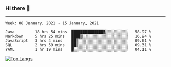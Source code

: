 ### Hi there 👋
---
<!--START_SECTION:waka-->
```text
Week: 08 January, 2021 - 15 January, 2021

Java         18 hrs 54 mins  ██████████████▓░░░░░░░░░░   58.97 % 
Markdown     5 hrs 25 mins   ████▒░░░░░░░░░░░░░░░░░░░░   16.94 % 
JavaScript   3 hrs 4 mins    ██▒░░░░░░░░░░░░░░░░░░░░░░   09.61 % 
SQL          2 hrs 59 mins   ██▒░░░░░░░░░░░░░░░░░░░░░░   09.31 % 
YAML         1 hr 19 mins    █░░░░░░░░░░░░░░░░░░░░░░░░   04.11 % 
```
<!--END_SECTION:waka-->

[![Top Langs](https://github-readme-stats.vercel.app/api/top-langs/?username=HyunAh-iia&layout=compact)](https://github.com/anuraghazra/github-readme-stats)
<!--
**HyunAh-iia/HyunAh-iia** is a ✨ _special_ ✨ repository because its `README.md` (this file) appears on your GitHub profile.

Here are some ideas to get you started:

- 🔭 I’m currently working on ...
- 🌱 I’m currently learning ...
- 👯 I’m looking to collaborate on ...
- 🤔 I’m looking for help with ...
- 💬 Ask me about ...
- 📫 How to reach me: ...
- 😄 Pronouns: ...
- ⚡ Fun fact: ...
-->
